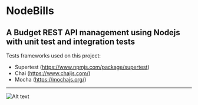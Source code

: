 
# NodeBills

A Budget REST API management using Nodejs with unit test and integration tests
----------------------------------------------------------
Tests frameworks used on this project:

 - Supertest (https://www.npmjs.com/package/supertest)
 - Chai (https://www.chaijs.com/)
 - Mocha (https://mochajs.org/)

----------------------------------------------------------

![Alt text](./MERD/nodeBillsMER.jpg?raw=true "MER")